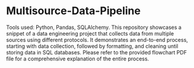 # Multisource-Data-Pipeline

Tools used: Python, Pandas, SQLAlchemy.
This repository showcases a snippet of a data engineering project that collects data from multiple sources using different protocols. 
It demonstrates an end-to-end process, starting with data collection, followed by formatting, and cleaning until storing data in SQL databases. 
Please refer to the provided flowchart PDF file for a comprehensive explanation of the entire process.
